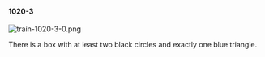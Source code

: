 #### 1020-3
![train-1020-3-0.png](https://github.com/lil-lab/nlvr/raw/master/nlvr/train/images/0/train-1020-3-0.png "train-1020-3-0.png")

There is a box with at least two black circles and exactly one blue triangle.